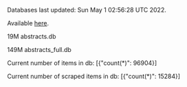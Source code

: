 Databases last updated: Sun May  1 02:56:28 UTC 2022. 

Available [here](https://github.com/cbeauhilton/ash-db/releases).


19M	abstracts.db

149M	abstracts_full.db

Current number of items in db:
[{"count(*)": 96904}]

Current number of scraped items in db:
[{"count(*)": 15284}]
